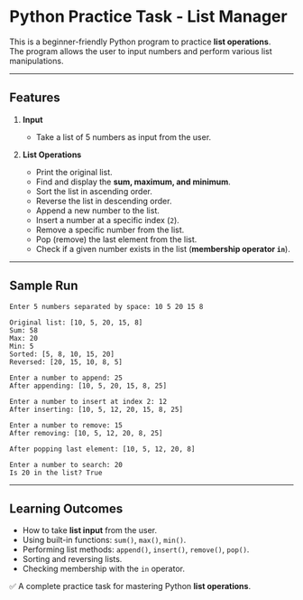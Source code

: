 
# Python Practice Task - List Manager

This is a beginner-friendly Python program to practice **list operations**.  
The program allows the user to input numbers and perform various list manipulations.

---

## Features

1. **Input**
   - Take a list of 5 numbers as input from the user.

2. **List Operations**
   - Print the original list.
   - Find and display the **sum, maximum, and minimum**.
   - Sort the list in ascending order.
   - Reverse the list in descending order.
   - Append a new number to the list.
   - Insert a number at a specific index (`2`).
   - Remove a specific number from the list.
   - Pop (remove) the last element from the list.
   - Check if a given number exists in the list (**membership operator `in`**).

---


## Sample Run

```
Enter 5 numbers separated by space: 10 5 20 15 8

Original list: [10, 5, 20, 15, 8]
Sum: 58
Max: 20
Min: 5
Sorted: [5, 8, 10, 15, 20]
Reversed: [20, 15, 10, 8, 5]

Enter a number to append: 25
After appending: [10, 5, 20, 15, 8, 25]

Enter a number to insert at index 2: 12
After inserting: [10, 5, 12, 20, 15, 8, 25]

Enter a number to remove: 15
After removing: [10, 5, 12, 20, 8, 25]

After popping last element: [10, 5, 12, 20, 8]

Enter a number to search: 20
Is 20 in the list? True
```

---

## Learning Outcomes

* How to take **list input** from the user.
* Using built-in functions: `sum()`, `max()`, `min()`.
* Performing list methods: `append()`, `insert()`, `remove()`, `pop()`.
* Sorting and reversing lists.
* Checking membership with the `in` operator.

✅ A complete practice task for mastering Python **list operations**.

